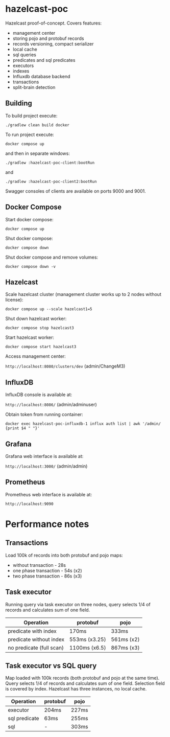 # hazelcast-poc

Hazelcast proof-of-concept. Covers features:
 - management center
 - storing pojo and protobuf records
 - records versioning, compact serializer
 - local cache
 - sql queries
 - predicates and sql predicates
 - executors
 - indexes
 - Influxdb database backend
 - transactions
 - split-brain detection

## Building

To build project execute:

```./gradlew clean build docker```

To run project execute:

```docker compose up```

and then in separate windows:

```./gradlew :hazelcast-poc-client:bootRun```

and

```./gradlew :hazelcast-poc-client2:bootRun```

Swagger consoles of clients are available on ports 9000 and 9001.

## Docker Compose

Start docker compose:

```docker compose up```

Shut docker compose:

```docker compose down```

Shut docker compose and remove volumes:

```docker compose down -v```

## Hazelcast

Scale hazelcast cluster (management cluster works up to 2 nodes without license):

```docker compose up --scale hazelcast1=5```

Shut down hazelcast worker:

```docker compose stop hazelcast3```

Start hazelcast worker:

```docker compose start hazelcast3```

Access management center:

```http://localhost:8080/clusters/dev``` (admin/ChangeM3)

## InfluxDB

InfluxDB console is available at:

```http://localhost:8086/``` (admin/adminuser)

Obtain token from running container:

```docker exec hazelcast-poc-influxdb-1 influx auth list | awk '/admin/ {print $4 " "}'```

## Grafana

Grafana web interface is available at:

```http://localhost:3000/``` (admin/admin)

## Prometheus

Prometheus web interface is available at:

```http://localhost:9090```

# Performance notes

## Transactions

Load 100k of records into both protobuf and pojo maps:
* without transaction - 28s
* one phase transaction - 54s (x2)
* two phase transaction - 86s (x3)

## Task executor

Running query via task executor on three nodes, query selects 1/4 of records and
calculates sum of one field.

| Operation                | protobuf      | pojo       |
|--------------------------|---------------|------------|
| predicate with index     | 170ms         | 333ms      |
| predicate without index  | 553ms (x3.25) | 561ms (x2) |
| no predicate (full scan) | 1100ms (x6.5) | 867ms (x3) |

## Task executor vs SQL query

Map loaded with 100k records (both protobuf and pojo at the same time). Query selects 1/4
of records and calculates sum of one field. Selection field is covered by index. Hazelcast
has three instances, no local cache.

| Operation     | protobuf | pojo    |
|---------------|----------|---------|
| executor      | 204ms    | 227ms   |
| sql predicate | 63ms     | 255ms   |
| sql           | -        | 303ms   |
